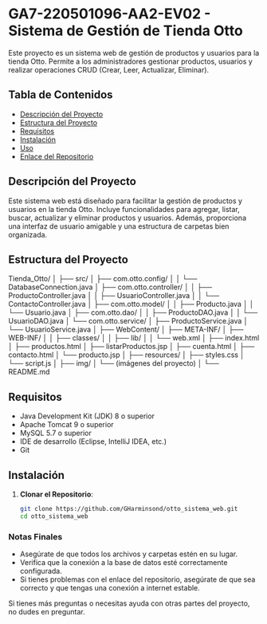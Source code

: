# GA7-220501096-AA2-EV02 - Sistema de Gestión de Tienda Otto

Este proyecto es un sistema web de gestión de productos y usuarios para la tienda Otto. Permite a los administradores gestionar productos, usuarios y realizar operaciones CRUD (Crear, Leer, Actualizar, Eliminar).

## Tabla de Contenidos

- [Descripción del Proyecto](#descripción-del-proyecto)
- [Estructura del Proyecto](#estructura-del-proyecto)
- [Requisitos](#requisitos)
- [Instalación](#instalación)
- [Uso](#uso)
- [Enlace del Repositorio](#enlace-del-repositorio)

## Descripción del Proyecto

Este sistema web está diseñado para facilitar la gestión de productos y usuarios en la tienda Otto. Incluye funcionalidades para agregar, listar, buscar, actualizar y eliminar productos y usuarios. Además, proporciona una interfaz de usuario amigable y una estructura de carpetas bien organizada.

## Estructura del Proyecto

Tienda_Otto/
│
├── src/
│   ├── com.otto.config/
│   │   └── DatabaseConnection.java
│   ├── com.otto.controller/
│   │   ├── ProductoController.java
│   │   ├── UsuarioController.java
│   │   └── ContactoController.java
│   ├── com.otto.model/
│   │   ├── Producto.java
│   │   └── Usuario.java
│   ├── com.otto.dao/
│   │   ├── ProductoDAO.java
│   │   └── UsuarioDAO.java
│   └── com.otto.service/
│       ├── ProductoService.java
│       └── UsuarioService.java
│
├── WebContent/
│   ├── META-INF/
│   ├── WEB-INF/
│   │   ├── classes/
│   │   ├── lib/
│   │   └── web.xml
│   ├── index.html
│   ├── productos.html
│   ├── listarProductos.jsp
│   ├── cuenta.html
│   ├── contacto.html
│   └── producto.jsp
│
├── resources/
│   ├── styles.css
│   └── script.js
│
├── img/
│   └── (imágenes del proyecto)
│
└── README.md


## Requisitos

- Java Development Kit (JDK) 8 o superior
- Apache Tomcat 9 o superior
- MySQL 5.7 o superior
- IDE de desarrollo (Eclipse, IntelliJ IDEA, etc.)
- Git

## Instalación

1. **Clonar el Repositorio**:
   ```bash
   git clone https://github.com/GHarminsond/otto_sistema_web.git
   cd otto_sistema_web


### Notas Finales

- Asegúrate de que todos los archivos y carpetas estén en su lugar.
- Verifica que la conexión a la base de datos esté correctamente configurada.
- Si tienes problemas con el enlace del repositorio, asegúrate de que sea correcto y que tengas una conexión a internet estable.

Si tienes más preguntas o necesitas ayuda con otras partes del proyecto, no dudes en preguntar.